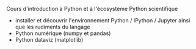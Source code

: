 Cours d'introduction à Python et à l'écosystème Python scientifique

* installer et découvrir l'environnement Python / IPython / Jupyter ainsi que les rudiments du langage
* Python numérique (numpy et pandas)
* Python dataviz (matplotlib)
